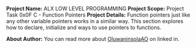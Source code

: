 __Project Name:__ ALX LOW LEVEL PROGRAMMING
__Project Scope:__ Project Task 0x0F C - Function Pointers
__Project Details:__ Function pointers just like any other variable pointers works in a similar way. This section explores how to declare, initialize and ways to use pointers to functions.

__About Author:__ You can read more about [OluwaninsolaAO](https://www.linkedin.com/in/oluwaninsolaao) on linked in.
